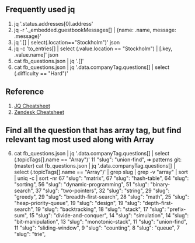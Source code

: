 ## Frequently used jq

1. jq '.status.addresses[0].address'
2. jq -r '._embedded.guestbookMessages[] | {name: .name, message: .message}'
3. jq '.[] | select(.location=="Stockholm")' json
4. jq -c 'to_entries[] | select (.value.location == "Stockholm") | [.key, .value.name]' json
5. cat fb_questions.json  | jq '.[]'
6. cat fb_questions.json | jq '.data.companyTag.questions[] | select (.difficulty == "Hard")'

## Reference
1. [JQ Cheatsheet](https://lzone.de/cheat-sheet/jq)
2. [Zendesk Cheatsheet](https://developer.zendesk.com/documentation/integration-services/developer-guide/jq-cheat-sheet/)


## Find all the question that has array tag, but find relevant tag most used along with Array 

6. cat fb_questions.json | jq '.data.companyTag.questions[] | select (.topicTags[].name == "Array")'
   11       "slug": "union-find",
   ➜  patterns git:(master) cat fb_questions.json | jq '.data.companyTag.questions[] | select (.topicTags[].name == "Array")' | grep slug | grep -v "array"  | sort | uniq -c | sort -nr
   67       "slug": "matrix",
   67       "slug": "hash-table",
   64       "slug": "sorting",
   56       "slug": "dynamic-programming",
   51       "slug": "binary-search",
   37       "slug": "two-pointers",
   32       "slug": "string",
   29       "slug": "greedy",
   29       "slug": "breadth-first-search",
   28       "slug": "math",
   25       "slug": "heap-priority-queue",
   19       "slug": "design",
   19       "slug": "depth-first-search",
   19       "slug": "backtracking",
   18       "slug": "stack",
   17       "slug": "prefix-sum",
   15       "slug": "divide-and-conquer",
   14       "slug": "simulation",
   14       "slug": "bit-manipulation",
   13       "slug": "monotonic-stack",
   11       "slug": "union-find",
   11       "slug": "sliding-window",
   9       "slug": "counting",
   8       "slug": "queue",
   7       "slug": "trie",

